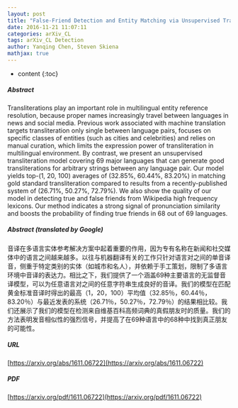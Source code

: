 ```yaml
---
layout: post
title: "False-Friend Detection and Entity Matching via Unsupervised Transliteration"
date: 2016-11-21 11:07:11
categories: arXiv_CL
tags: arXiv_CL Detection
author: Yanqing Chen, Steven Skiena
mathjax: true
---
```


* content
{:toc}

##### Abstract
Transliterations play an important role in multilingual entity reference resolution, because proper names increasingly travel between languages in news and social media. Previous work associated with machine translation targets transliteration only single between language pairs, focuses on specific classes of entities (such as cities and celebrities) and relies on manual curation, which limits the expression power of transliteration in multilingual environment. By contrast, we present an unsupervised transliteration model covering 69 major languages that can generate good transliterations for arbitrary strings between any language pair. Our model yields top-(1, 20, 100) averages of (32.85%, 60.44%, 83.20%) in matching gold standard transliteration compared to results from a recently-published system of (26.71%, 50.27%, 72.79%). We also show the quality of our model in detecting true and false friends from Wikipedia high frequency lexicons. Our method indicates a strong signal of pronunciation similarity and boosts the probability of finding true friends in 68 out of 69 languages.

##### Abstract (translated by Google)
音译在多语言实体参考解决方案中起着重要的作用，因为专有名称在新闻和社交媒体中的语言之间越来越多。以往与机器翻译有关的工作只针对语言对之间的单音译音，侧重于特定类别的实体（如城市和名人），并依赖于手工策划，限制了多语言环境中音译的表达力。相比之下，我们提供了一个涵盖69种主要语言的无监督音译模型，可以为任意语言对之间的任意字符串生成良好的音译。我们的模型在匹配黄金标准音译时得出的最高（1，20，100）平均值（32.85％，60.44％，83.20％）与最近发表的系统（26.71％，50.27％，72.79％）的结果相比较。我们还展示了我们的模型在检测来自维基百科高频词典的真假朋友时的质量。我们的方法表明发音相似性的强烈信号，并提高了在69种语言中的68种中找到真正朋友的可能性。

##### URL
[https://arxiv.org/abs/1611.06722](https://arxiv.org/abs/1611.06722)

##### PDF
[https://arxiv.org/pdf/1611.06722](https://arxiv.org/pdf/1611.06722)

